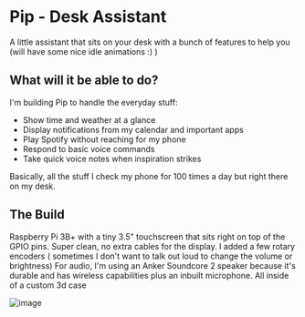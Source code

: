 # Pip - Desk Assistant

A little assistant that sits on your desk with a bunch of features to help you (will have some nice idle animations :) )


## What will it be able to do?

I'm building Pip to handle the everyday stuff:
- Show time and weather at a glance
- Display notifications from my calendar and important apps
- Play Spotify without reaching for my phone
- Respond to basic voice commands 
- Take quick voice notes when inspiration strikes

Basically, all the stuff I check my phone for 100 times a day but right there on my desk.

## The Build

Raspberry Pi 3B+ with a tiny 3.5" touchscreen that sits right on top of the GPIO pins. Super clean, no extra cables for the display. I added a few rotary encoders ( sometimes I don't want to talk out loud to change the volume or brightness)
For audio, I'm using an Anker Soundcore 2 speaker because it's durable and has wireless capabilities plus an inbuilt microphone. All inside of a custom 3d case 



![image](https://github.com/user-attachments/assets/0c9aec35-1f11-4010-94a9-8e34d0ed3264)
